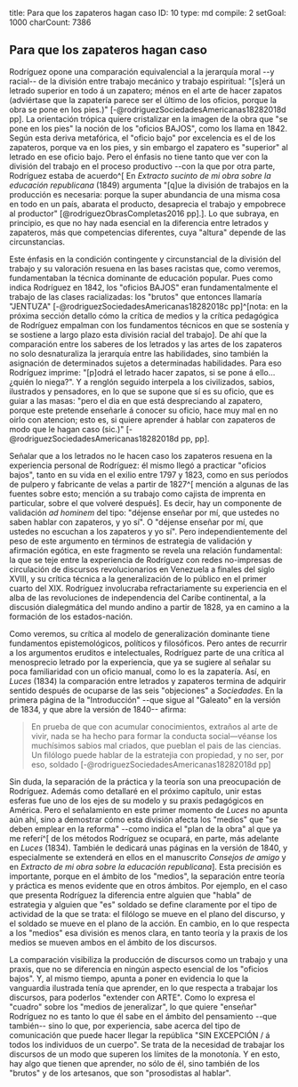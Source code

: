 title:          Para que los zapateros hagan caso
ID:             10
type:           md
compile:        2
setGoal:        1000
charCount:      7386


## Para que los zapateros hagan caso

Rodríguez opone una comparación equivalencial a la jerarquía moral --y racial-- de la división entre trabajo mecánico y trabajo espiritual: "[s]erá un letrado superior en todo á un zapatero; ménos en el arte de hacer zapatos (adviértase que la zapatería parece ser el último de los oficios, porque la obra se pone en los pies.)" [-@rodriguezSociedadesAmericanas18282018d pp]. La orientación trópica quiere cristalizar en la imagen de la obra que "se pone en los pies" la noción de los "oficios BAJOS", como los llama en 1842. Según esta deriva metafórica, el "oficio bajo" por excelencia es el de los zapateros, porque va en los pies, y sin embargo el zapatero es "superior" al letrado en ese oficio bajo. Pero el énfasis no tiene tanto que ver con la división del trabajo en el proceso productivo --con la que por otra parte, Rodríguez estaba de acuerdo^[ En *Extracto sucinto de mi obra sobre la educación republicana* (1849) argumenta "[q]ue la división de trabajos en la producción es necesaria: porque la super abundancia de una misma cosa en todo en un país, abarata el producto, desaprecia el trabajo y empobrece al productor" [@rodriguezObrasCompletas2016 pp].]. Lo que subraya, en principio, es que no hay nada esencial en la diferencia entre letrados y zapateros, más que competencias diferentes, cuya "altura" depende de las circunstancias. 

Este énfasis en la condición contingente y circunstancial de la división del trabajo y su valoración resuena en las bases racistas que, como veremos, fundamentaban la técnica dominante de educación popular. Pues como indica Rodríguez en 1842, los "oficios BAJOS" eran fundamentalmente el trabajo de las clases racializadas: los "brutos" que entonces llamaría "JENTUZA" [-@rodriguezSociedadesAmericanas18282018c pp]<!--  -->^[nota: en la próxima sección detallo cómo la crítica de medios y la crítica pedagógica de Rodríguez empalman con los fundamentos técnicos en que se sostenía y se sostiene a largo plazo esta división racial del trabajo]. De ahí que la comparación entre los saberes de los letrados y las artes de los zapateros no solo desnaturaliza la jerarquía entre las habilidades, sino también la asignación de determinados sujetos a determinadas habilidades. Para eso Rodríguez imprime: "[p]odrá el letrado hacer zapatos, si se pone á ello… ¿quién lo niega?". Y a renglón seguido interpela a los civilizados, sabios, ilustrados y pensadores, en lo que se supone que sí es su oficio, que es guiar a las masas: "pero el dia en que está despreciando al zapatero, porque este pretende enseñarle á conocer su oficio, hace muy mal en no oirlo con atencion; esto es, si quiere aprender á hablar con zapateros de modo que le hagan caso (sic.)" [-@rodriguezSociedadesAmericanas18282018d pp, pp]. 

Señalar que a los letrados no le hacen caso los zapateros resuena en la experiencia personal de Rodríguez: él mismo llegó a practicar "oficios bajos", tanto en su vida en el exilio entre 1797 y 1823, como en sus períodos de pulpero y fabricante de velas a partir de 1827^[ mención a algunas de las fuentes sobre esto; mención a su trabajo como cajista de imprenta en particular, sobre el que volveré después]. Es decir, hay un componente de validación *ad hominem* del tipo: "déjense enseñar por mí, que ustedes no saben hablar con zapateros, y yo sí". O "déjense enseñar por mí, que ustedes no escuchan a los zapateros y yo sí". Pero independientemente del peso de este argumento en términos de estrategia de validación y afirmación egótica, en este fragmento se revela una relación fundamental: la que se teje entre la experiencia de Rodríguez con redes no-impresas de circulación de discursos revolucionarios en Venezuela a finales del siglo XVIII, y su crítica técnica a la generalización de lo público en el primer cuarto del XIX. <!--explicación, detallando el rol de las zapaterías--> Rodríguez involucraba refractariamente su experiencia en el <!--outset--> alba de las revoluciones de independencia del Caribe continental, a la discusión dialegmática del mundo andino a partir de 1828, ya en camino a la formación de los estados-nación. 

Como veremos, su crítica al modelo de generalización dominante tiene fundamentos epistemológicos, políticos y filosóficos. Pero antes de recurrir a los argumentos eruditos e intelectuales, Rodríguez parte de una crítica al menosprecio letrado por la experiencia, que ya se sugiere al señalar su poca familiaridad con un oficio manual, como lo es la zapatería.  Así, en *Luces* (1834) la comparación entre letrados y zapateros termina de adquirir sentido después de ocuparse de las seis "objeciones" a *Sociedades*. En la primera página de la "Introducción" --que sigue al "Galeato" en la versión de 1834, y que abre la versión de 1840-- afirma:

>En prueba de que con acumular conocimientos, extraños al arte de vivir, nada se ha hecho para formar la conducta social—véanse los muchísimos sabios mal criados, que pueblan el pais de las ciencias. Un filólogo puede hablar de la estratejia con propiedad, y no ser, por eso, soldado [-@rodriguezSociedadesAmericanas18282018d pp]

Sin duda, la separación de la práctica y la teoría son una preocupación de Rodríguez. Además como detallaré en el próximo capítulo, unir estas esferas fue uno de los ejes de su modelo y su praxis pedagógicos en América. Pero el señalamiento en este primer momento de *Luces* no apunta aún ahí, sino a demostrar cómo esta división afecta los "medios" que "se deben emplear en la reforma" --como indica el "plan de la obra" al que ya me referí^[ de los métodos Rodríguez se ocupará, en parte, más adelante en *Luces* (1834). También le dedicará unas páginas en la versión de 1840, y especialmente se extenderá en ellos en el manuscrito *Consejos de amigo* y en *Extracto de mi obra sobre la educación republicana*]. Esta precisión es importante, porque en el ámbito de los "medios", la separación entre teoría y práctica es menos evidente que en otros ámbitos. Por ejemplo, en el caso que presenta Rodríguez la diferencia entre alguien que "habla" de estrategia y alguien que "es" soldado se define claramente por el tipo de actividad de la que se trata: el filólogo se mueve en el plano del discurso, y el soldado se mueve en el plano de la acción. En cambio, en lo que respecta a los "medios" esa división es menos clara, en tanto teoría y la praxis de los medios se mueven ambos en el ámbito de los discursos. <!--¡Transición con lo de cajista de imprenta?-->

La comparación  visibiliza la producción de discursos como un trabajo y una praxis, que no se diferencia en ningún aspecto esencial de los "oficios bajos". Y, al mismo tiempo, apunta a poner en evidencia lo que la vanguardia ilustrada tenía que aprender, en lo que respecta a trabajar<!--*craft*--> los discursos, para poderlos "extender con ARTE". Como lo expresa el "cuadro" sobre los "medios de jeneralizar", lo que quiere "enseñar" Rodríguez no es tanto lo que él sabe en el ámbito del pensamiento --que también-- sino lo que, por experiencia, sabe acerca del tipo de comunicación que puede hacer llegar la república "SIN EXCEPCIÓN  / á todos los individuos de un cuerpo". Se trata de la necesidad de trabajar los discursos de un modo que superen los límites de la monotonía. Y en esto, hay algo que tienen que aprender, no sólo de él, sino también de los "brutos" y de los artesanos, que son "prosodistas al hablar".